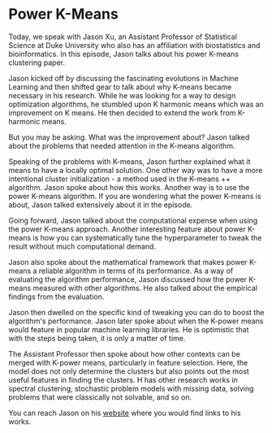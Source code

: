 # Power K-Means

Today, we speak with Jason Xu, an Assistant Professor of Statistical Science at Duke University who also has an affiliation with biostatistics and bioinformatics. In this episode, Jason talks about his power K-means clustering paper.   

Jason kicked off by discussing the fascinating evolutions in Machine Learning and then shifted gear to talk about why K-means became necessary in his research. While he was looking for a way to design optimization algorithms, he stumbled upon K harmonic means which was an improvement on K means. He then decided to extend the work from K-harmonic means. 

But you may be asking. What was the improvement about? Jason talked about the problems that needed attention in the K-means algorithm. 

Speaking of the problems with K-means, Jason further explained what it means to have a locally optimal solution. One other way was to have a more intentional cluster initialization - a method used in the K-means ++ algorithm. Jason spoke about how this works. Another way is to use the power K-means algorithm. If you are wondering what the power K-means is about, Jason talked extensively about it in the episode. 

Going forward, Jason talked about the computational expense when using the power K-means approach. Another interesting feature about power K-means is how you can systematically tune the hyperparameter to tweak the result without much computational demand. 

Jason also spoke about the mathematical framework that makes power K-means a reliable algorithm in terms of its performance. As a way of evaluating the algorithm performance, Jason discussed how the power K-means measured with other algorithms. He also talked about the empirical findings from the evaluation.

Jason then dwelled on the specific kind of tweaking you can do to boost the algorithm's performance. Jason later spoke about when the K-power means would feature in popular machine learning libraries. He is optimistic that with the steps being taken, it is only a matter of time.  

The Assistant Professor then spoke about how other contexts can be merged with K-power means, particularly in feature selection. Here, the model does not only determine the clusters but also points out the most useful features in finding the clusters. H has other research works in spectral clustering, stochastic problem models with missing data, solving problems that were classically not solvable, and so on. 

You can reach Jason on his [website](https://jasonxu90.github.io/) where you would find links to his works.
